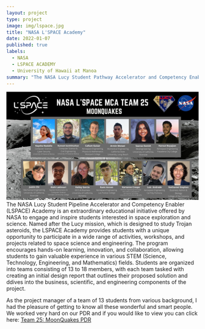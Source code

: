 ```yaml
---
layout: project
type: project
image: img/lspace.jpg
title: "NASA L'SPACE Academy"
date: 2022-01-07
published: true
labels:
  - NASA 
  - LSPACE ACADEMY
  - University of Hawaii at Manoa
summary: "The NASA Lucy Student Pathway Accelerator and Competency Enabler (L'SPACE) Academy is a free, online, interactive 12-week program that enables college students to gain insight into the space industry."
---
```

<img class="img-fluid" src="../img/TEAM 25_Group.jpg">
The NASA Lucy Student Pipeline Accelerator and Competency Enabler (LSPACE) Academy is an extraordinary educational initiative offered by NASA to engage and inspire students interested in space exploration and science. Named after the Lucy mission, which is designed to study Trojan asteroids, the LSPACE Academy provides students with a unique opportunity to participate in a wide range of activities, workshops, and projects related to space science and engineering. The program encourages hands-on learning, innovation, and collaboration, allowing students to gain valuable experience in various STEM (Science, Technology, Engineering, and Mathematics) fields. Students are organized into teams consisting of 13 to 18 members, with each team tasked with creating an initial design report that outlines their proposed solution and ddives into the business, scientific, and engineering components of the project. 

As the project manager of a team of 13 students from various background, I had the pleasure of getting to know all these wonderful and smart people. We worked very hard on our PDR and if you would like to view you can click here: [Team 25: MoonQuakes PDR](https://drive.google.com/file/d/1vMSHdxhNTzQjXQf2jV3Tp84pP1vnUbhn/view?usp=sharing)
